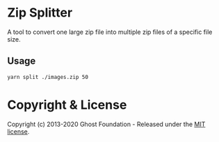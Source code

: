 # Zip Splitter

A tool to convert one large zip file into multiple zip files of a specific file size.


## Usage

```sh
yarn split ./images.zip 50
```

# Copyright & License

Copyright (c) 2013-2020 Ghost Foundation - Released under the [MIT license](LICENSE).
